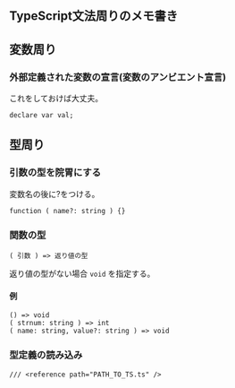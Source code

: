 ## TypeScript文法周りのメモ書き


## 変数周り

### 外部定義された変数の宣言(変数のアンビエント宣言)

これをしておけば大丈夫。

```
declare var val;
```

## 型周り

### 引数の型を院胃にする

変数名の後に?をつける。

```
function ( name?: string ) {}
```

### 関数の型

```
( 引数 ) => 返り値の型
```

返り値の型がない場合 `void` を指定する。

#### 例

```
() => void
( strnum: string ) => int
( name: string, value?: string ) => void
```

### 型定義の読み込み

```
/// <reference path="PATH_TO_TS.ts" />
```

